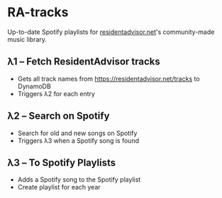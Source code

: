 # RA-tracks

Up-to-date Spotify playlists for [residentadvisor.net](https://residentadvisor.net)'s community-made music library.

## λ1 – Fetch ResidentAdvisor tracks

 - Gets all track names from https://residentadvisor.net/tracks to DynamoDB
 - Triggers λ2 for each entry

## λ2 – Search on Spotify

 - Search for old and new songs on Spotify
 - Triggers λ3 when a Spotify song is found

## λ3 – To Spotify Playlists

 - Adds a Spotify song to the Spotify playlist
 - Create playlist for each year
